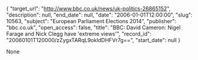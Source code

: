 {
  "target_url": "http://www.bbc.co.uk/news/uk-politics-26865152", 
  "description": null, 
  "end_date": null, 
  "date": "2006-01-01T12:00:00", 
  "slug": 10563, 
  "subject": "European Parliament Elections 2014", 
  "publisher": "bbc.co.uk", 
  "open_access": false, 
  "title": "BBC:  David Cameron: Nigel Farage and Nick Clegg have 'extreme views'", 
  "record_id": "20060101T120000/zZygxTARqL9okldDHFVr7g==", 
  "start_date": null
}

None